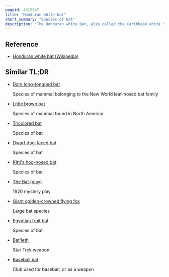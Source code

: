 ```yaml
---
pageid: 4315947
title: "Honduran white bat"
short_summary: "Species of bat"
description: "The Honduran white Bat, also called the Caribbean white tent-making Bat, is a Species of Bat in the Family Phyllostomatidae. It is the only Member of the Genus Ectophylla. The Genus and Species were for the first Time scientifically described in 1892. It has distinctive entirely white Fur and is only found in six of the nearly 1300 known Species of Bat. It constructs Tents out of under-story Plant Leaves by strategically cutting Leaf Ribs with its Teeth it roosts in these Tents during the Day. It is a Specialist Frugivore eating almost exclusively the Fruits of one Species of Fig. Females can likely be pregnant twice a Year giving Birth to one Baby at a Time."
---
```


## Reference

- [Honduran white bat (Wikipedia)](https://en.wikipedia.org/?curid=4315947)

## Similar TL;DR

- [Dark long-tongued bat](/tldr/en/dark-long-tongued-bat)

  Species of mammal belonging to the New World leaf-nosed bat family

- [Little brown bat](/tldr/en/little-brown-bat)

  Species of mammal found in North America

- [Tricolored bat](/tldr/en/tricolored-bat)

  Species of bat

- [Dwarf dog-faced bat](/tldr/en/dwarf-dog-faced-bat)

  Species of bat

- [Kitti's hog-nosed bat](/tldr/en/kittis-hog-nosed-bat)

  Species of bat

- [The Bat (play)](/tldr/en/the-bat-play)

  1920 mystery play

- [Giant golden-crowned flying fox](/tldr/en/giant-golden-crowned-flying-fox)

  Large bat species

- [Egyptian fruit bat](/tldr/en/egyptian-fruit-bat)

  Species of bat

- [Bat'leth](/tldr/en/batleth)

  Star Trek weapon

- [Baseball bat](/tldr/en/baseball-bat)

  Club used for baseball, or as a weapon
